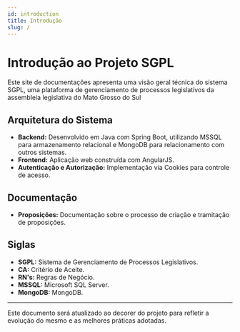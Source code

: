 ```yaml
---
id: introduction
title: Introdução
slug: /
---
```


# Introdução ao Projeto SGPL

Este site de documentações apresenta uma visão geral técnica do sistema SGPL, uma plataforma de gerenciamento de processos legislativos da assembleia legislativa do Mato Grosso do Sul

## Arquitetura do Sistema

- **Backend:** Desenvolvido em Java com Spring Boot, utilizando MSSQL para armazenamento relacional e MongoDB para relacionamento com outros sistemas.
- **Frontend:** Aplicação web construída com AngularJS.
- **Autenticação e Autorização:** Implementação via Cookies para controle de acesso.

## Documentação

- **Proposições:** Documentação sobre o processo de criação e tramitação de proposições.

## Siglas

- **SGPL:** Sistema de Gerenciamento de Processos Legislativos.
- **CA:** Critério de Aceite.
- **RN's:** Regras de Negócio.
- **MSSQL:** Microsoft SQL Server.
- **MongoDB:** MongoDB.

---

Este documento será atualizado ao decorer do projeto para refletir a evolução do mesmo e as melhores práticas adotadas.
